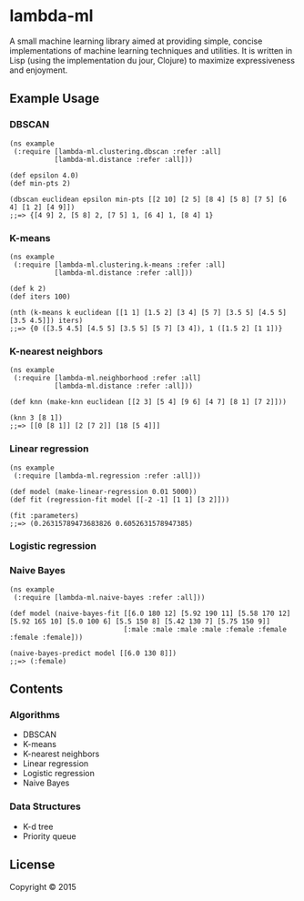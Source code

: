 # lambda-ml

A small machine learning library aimed at providing simple, concise
implementations of machine learning techniques and utilities. It is written in
Lisp (using the implementation du jour, Clojure) to maximize expressiveness and
enjoyment.

## Example Usage

### DBSCAN

    (ns example
     (:require [lambda-ml.clustering.dbscan :refer :all]
               [lambda-ml.distance :refer :all]))
    
    (def epsilon 4.0)
    (def min-pts 2)
    
    (dbscan euclidean epsilon min-pts [[2 10] [2 5] [8 4] [5 8] [7 5] [6 4] [1 2] [4 9]])
    ;;=> {[4 9] 2, [5 8] 2, [7 5] 1, [6 4] 1, [8 4] 1}

### K-means

    (ns example
     (:require [lambda-ml.clustering.k-means :refer :all]
               [lambda-ml.distance :refer :all]))
    
    (def k 2)
    (def iters 100)
    
    (nth (k-means k euclidean [[1 1] [1.5 2] [3 4] [5 7] [3.5 5] [4.5 5] [3.5 4.5]]) iters)
    ;;=> {0 ([3.5 4.5] [4.5 5] [3.5 5] [5 7] [3 4]), 1 ([1.5 2] [1 1])}

### K-nearest neighbors

    (ns example
     (:require [lambda-ml.neighborhood :refer :all]
               [lambda-ml.distance :refer :all]))

    (def knn (make-knn euclidean [[2 3] [5 4] [9 6] [4 7] [8 1] [7 2]]))

    (knn 3 [8 1])
    ;;=> [[0 [8 1]] [2 [7 2]] [18 [5 4]]]

### Linear regression

    (ns example
     (:require [lambda-ml.regression :refer :all]))

    (def model (make-linear-regression 0.01 5000))
    (def fit (regression-fit model [[-2 -1] [1 1] [3 2]]))

    (fit :parameters)
    ;;=> (0.26315789473683826 0.6052631578947385)

### Logistic regression

### Naive Bayes

    (ns example
     (:require [lambda-ml.naive-bayes :refer :all]))

    (def model (naive-bayes-fit [[6.0 180 12] [5.92 190 11] [5.58 170 12] [5.92 165 10] [5.0 100 6] [5.5 150 8] [5.42 130 7] [5.75 150 9]]
                                [:male :male :male :male :female :female :female :female]))

    (naive-bayes-predict model [[6.0 130 8]])
    ;;=> (:female)

## Contents

### Algorithms

* DBSCAN
* K-means
* K-nearest neighbors
* Linear regression
* Logistic regression
* Naive Bayes

### Data Structures

* K-d tree
* Priority queue

## License

Copyright © 2015

